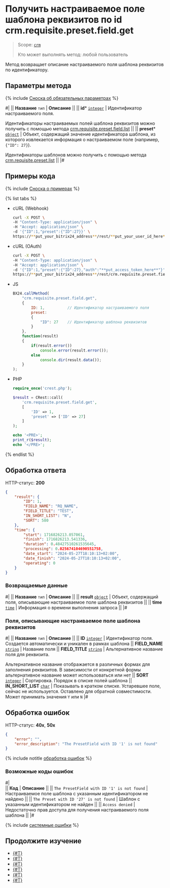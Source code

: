 # Получить настраиваемое поле шаблона реквизитов по id crm.requisite.preset.field.get

> Scope: [`crm`](../../../../scopes/permissions.md)
>
> Кто может выполнять метод: любой пользователь

Метод возвращает описание настраиваемого поля шаблона реквизитов по идентификатору.

## Параметры метода

{% include [Сноска об обязательных параметрах](../../../../../_includes/required.md) %}

#|
|| **Название**
`тип` | **Описание** ||
|| **id***
[`integer`](../../../../data-types.md) | Идентификатор настраиваемого поля. 

Идентификаторы настраиваемых полей шаблона реквизитов можно получить с помощью метода [crm.requisite.preset.field.list](./crm-requisite-preset-field-list.md) ||
|| **preset***
[`object`](../../../../data-types.md) | Объект, содержащий значение идентификатора шаблона, из которого извлекается информация о настраиваемом поле (например, `{"ID": 27}`). 

Идентификаторы шаблонов можно получить с помощью метода [crm.requisite.preset.list](../crm-requisite-preset-list.md) ||
|#

## Примеры кода

{% include [Сноска о примерах](../../../../../_includes/examples.md) %}

{% list tabs %}

- cURL (Webhook)

    ```bash
    curl -X POST \
    -H "Content-Type: application/json" \
    -H "Accept: application/json" \
    -d '{"ID":1,"preset":{"ID":27}}' \
    https://**put_your_bitrix24_address**/rest/**put_your_user_id_here**/**put_your_webhook_here**/crm.requisite.preset.field.get
    ```

- cURL (OAuth) 

    ```bash
    curl -X POST \
    -H "Content-Type: application/json" \
    -H "Accept: application/json" \
    -d '{"ID":1,"preset":{"ID":27},"auth":"**put_access_token_here**"}' \
    https://**put_your_bitrix24_address**/rest/crm.requisite.preset.field.get
    ```

- JS

    ```js
    BX24.callMethod(
        "crm.requisite.preset.field.get",
        {
            ID: 1,          // Идентификатор настраиваемого поля
            preset:
            {
                "ID": 27    // Идентификатор шаблона реквизитов
            }
        },
        function(result)
        {
            if(result.error())
                console.error(result.error());
            else
                console.dir(result.data());
        }
    );
    ```

- PHP

    ```php
    require_once('crest.php');

    $result = CRest::call(
        'crm.requisite.preset.field.get',
        [
            'ID' => 1,
            'preset' => ['ID' => 27]
        ]
    );

    echo '<PRE>';
    print_r($result);
    echo '</PRE>';
    ```

{% endlist %}

## Обработка ответа

HTTP-статус: **200**

```json
{
    "result": {
        "ID": 1,
        "FIELD_NAME": "RQ_NAME",
        "FIELD_TITLE": "TEST",
        "IN_SHORT_LIST": "N",
        "SORT": 580
    },
    "time": {
        "start": 1716826213.057061,
        "finish": 1716826213.541336,
        "duration": 0.48427510261535645,
        "processing": 0.025674104690551758,
        "date_start": "2024-05-27T18:10:13+02:00",
        "date_finish": "2024-05-27T18:10:13+02:00",
        "operating": 0
    }
}
```

### Возвращаемые данные

#|
|| **Название**
`тип` | **Описание** ||
|| **result**
[`object`](../../../../data-types.md) | Объект, содержащий поля, описывающие настраиваемое поле шаблона реквизитов ||
|| **time**
[`time`](../../../../data-types.md) | Информация о времени выполнения запроса ||
|#

### Поля, описывающие настраиваемое поле шаблона реквизитов

#|
||  **Название**
`тип` | **Описание** ||
|| **ID**
[`integer`](../../../../data-types.md) | Идентификатор поля. Создается автоматически и уникален в рамках шаблона 
|| **FIELD_NAME**
[`string`](../../../../data-types.md) | Название поля 
|| **FIELD_TITLE**
[`string`](../../../../data-types.md) | Альтернативное название поля для реквизита.

Альтернативное название отображается в различных формах для заполнения реквизитов. В зависимости от конкретной формы альтернативное название может использоваться или нет 
|| **SORT**
[`integer`](../../../../data-types.md) | Сортировка. Порядок в списке полей шаблона 
|| **IN_SHORT_LIST**
[`char`](../../../../data-types.md) | Показывать в кратком списке. Устаревшее поле, сейчас не используется. Оставлено для обратной совместимости. Может принимать значения `Y` или `N` 
|#

## Обработка ошибок

HTTP-статус: **40x**, **50x**

```json
{
    "error": "",
    "error_description": "The PresetField with ID '1' is not found"
}
```

{% include notitle [обработка ошибок](../../../../../_includes/error-info.md) %}

### Возможные коды ошибок

#|  
|| **Код** | **Описание** ||
|| `The PresetField with ID '1' is not found` | Настраиваемое поле шаблона с указанным идентификатором не найдено ||
|| `The Preset with ID '27' is not found` | Шаблон с указанным идентификатором не найден ||
|| `Access denied` | Недостаточно прав доступа для получения настраиваемого поля шаблона ||
|#

{% include [системные ошибки](../../../../../_includes/system-errors.md) %}

## Продолжите изучение

- [{#T}](./crm-requisite-preset-field-add.md)
- [{#T}](./crm-requisite-preset-field-update.md)
- [{#T}](./crm-requisite-preset-field-available-to-add.md)
- [{#T}](./crm-requisite-preset-field-list.md)
- [{#T}](./crm-requisite-preset-field-delete.md)
- [{#T}](./crm-requisite-preset-field-fields.md)
